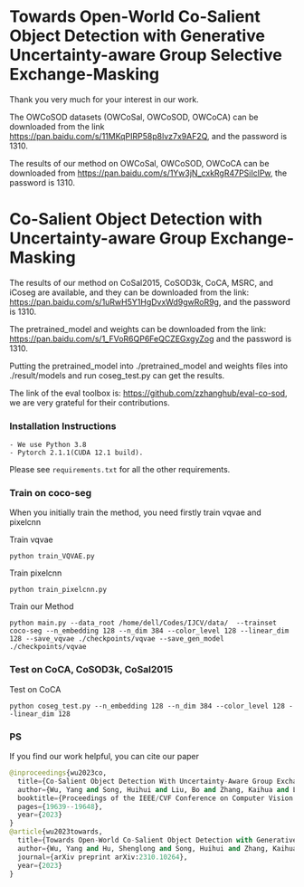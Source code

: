 # Towards Open-World Co-Salient Object Detection with Generative Uncertainty-aware Group Selective Exchange-Masking

Thank you very much for your interest in our work.

The OWCoSOD datasets (OWCoSal, OWCoSOD, OWCoCA) can be downloaded from the link https://pan.baidu.com/s/11MKqPIRP58p8lvz7x9AF2Q, and the password is 1310.

The results of our method on OWCoSal, OWCoSOD, OWCoCA can be downloaded from https://pan.baidu.com/s/1Yw3jN_cxkRgR47PSiIclPw, the password is 1310.

# Co-Salient Object Detection with Uncertainty-aware Group Exchange-Masking

The results of our method on CoSal2015, CoSOD3k, CoCA, MSRC, and iCoseg are available, and they can be downloaded from the link: https://pan.baidu.com/s/1uRwH5Y1HgDvxWd9gwRoR9g, and the password is 1310.

The pretrained_model and weights can be downloaded from the link: https://pan.baidu.com/s/1_FVoR6QP6FeQCZEGxgyZog and the password is 1310.

Putting the pretrained_model into ./pretrained_model and weights files into ./result/models and run coseg_test.py can get the results.

The link of the eval toolbox is: https://github.com/zzhanghub/eval-co-sod, we are very grateful for their contributions.

### Installation Instructions
    - We use Python 3.8
    - Pytorch 2.1.1(CUDA 12.1 build).
Please see `requirements.txt` for all the other requirements.

### Train on coco-seg
When you initially train the method, you need firstly train vqvae and pixelcnn

Train vqvae

    python train_VQVAE.py
Train pixelcnn

    python train_pixelcnn.py
Train our Method

    python main.py --data_root /home/dell/Codes/IJCV/data/  --trainset coco-seg --n_embedding 128 --n_dim 384 --color_level 128 --linear_dim 128 --save_vqvae ./checkpoints/vqvae --save_gen_model ./checkpoints/vqvae
### Test on CoCA, CoSOD3k, CoSal2015
Test on CoCA

    python coseg_test.py --n_embedding 128 --n_dim 384 --color_level 128 --linear_dim 128

### PS
If you find our work helpful, you can cite our paper
``` python
@inproceedings{wu2023co,
  title={Co-Salient Object Detection With Uncertainty-Aware Group Exchange-Masking},
  author={Wu, Yang and Song, Huihui and Liu, Bo and Zhang, Kaihua and Liu, Dong},
  booktitle={Proceedings of the IEEE/CVF Conference on Computer Vision and Pattern Recognition},
  pages={19639--19648},
  year={2023}
}
@article{wu2023towards,
  title={Towards Open-World Co-Salient Object Detection with Generative Uncertainty-aware Group Selective Exchange-Masking},
  author={Wu, Yang and Hu, Shenglong and Song, Huihui and Zhang, Kaihua and Liu, Bo and Liu, Dong},
  journal={arXiv preprint arXiv:2310.10264},
  year={2023}
}
```
